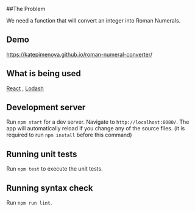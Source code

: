 ##The Problem

We need a function that will convert an integer into Roman Numerals.

## Demo

https://katepimenova.github.io/roman-numeral-converter/

## What is being used 

[React](https://github.com/facebook/react) , [Lodash](https://lodash.com/)

## Development server
Run `npm start` for a dev server. Navigate to `http://localhost:8080/`. The app will automatically reload if you change any of the source files.
(it is required to run `npm install` before this command)

## Running unit tests

Run `npm test` to execute the unit tests.

## Running syntax check

Run `npm run lint`.
